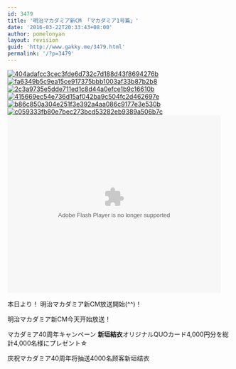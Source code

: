 ```yaml
---
id: 3479
title: '明治マカダミア新CM 「マカダミア1号篇」'
date: '2016-03-22T20:33:43+08:00'
author: pomelonyan
layout: revision
guid: 'http://www.gakky.me/3479.html'
permalink: '/?p=3479'
---
```


[![404adafcc3cec3fde6d732c7d188d43f8694276b](http://www.yui-aragaki.org/wp-content/uploads/2016/03/404adafcc3cec3fde6d732c7d188d43f8694276b.png)](http://www.yui-aragaki.org/wp-content/uploads/2016/03/404adafcc3cec3fde6d732c7d188d43f8694276b.png) [![fa6349b5c9ea15ce917375bbb1003af33b87b2b8](http://www.yui-aragaki.org/wp-content/uploads/2016/03/fa6349b5c9ea15ce917375bbb1003af33b87b2b8.png)](http://www.yui-aragaki.org/wp-content/uploads/2016/03/fa6349b5c9ea15ce917375bbb1003af33b87b2b8.png) [![2c3a9735e5dde711ed1c8d44a0efce1b9c16610b](http://www.yui-aragaki.org/wp-content/uploads/2016/03/2c3a9735e5dde711ed1c8d44a0efce1b9c16610b.jpg)](http://www.yui-aragaki.org/wp-content/uploads/2016/03/2c3a9735e5dde711ed1c8d44a0efce1b9c16610b.jpg) [![415669ec54e736d15af042ba9c504fc2d462697e](http://www.yui-aragaki.org/wp-content/uploads/2016/03/415669ec54e736d15af042ba9c504fc2d462697e.jpg)](http://www.yui-aragaki.org/wp-content/uploads/2016/03/415669ec54e736d15af042ba9c504fc2d462697e.jpg) [![b86c850a304e251f3e392a4aa086c9177e3e530b](http://www.yui-aragaki.org/wp-content/uploads/2016/03/b86c850a304e251f3e392a4aa086c9177e3e530b.jpg)](http://www.yui-aragaki.org/wp-content/uploads/2016/03/b86c850a304e251f3e392a4aa086c9177e3e530b.jpg) [![c059333fb80e7bec273bcd53282eb9389a506b7c](http://www.yui-aragaki.org/wp-content/uploads/2016/03/c059333fb80e7bec273bcd53282eb9389a506b7c.jpg)](http://www.yui-aragaki.org/wp-content/uploads/2016/03/c059333fb80e7bec273bcd53282eb9389a506b7c.jpg)  
<embed height="400" src="http://www.tudou.com/v/aQltnkonlK8/&bid=05&resourceId=0_05_05_99/v.swf" type="application/x-shockwave-flash" width="480"></embed>

本日より！ 明治マカダミア新CM放送開始(^^)！

明治マカダミア新CM今天开始放送！

マカダミア40周年キャンペーン **新垣結衣**オリジナルQUOカード4,000円分を総計4,000名様にプレゼント☆

庆祝マカダミア40周年将抽送4000名顾客新垣结衣